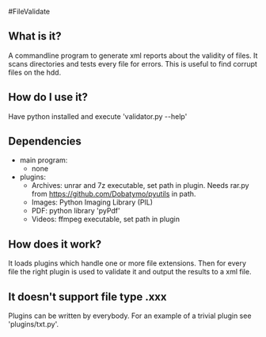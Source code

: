 #FileValidate

## What is it?

A commandline program to generate xml reports about the validity of files. It scans directories and tests every file for errors. This is useful to find corrupt files on the hdd.

## How do I use it?

Have python installed and execute 'validator.py --help'

## Dependencies

* main program:
    * none
* plugins:
    * Archives: unrar and 7z executable, set path in plugin. Needs rar.py from https://github.com/Dobatymo/pyutils in path.
    * Images: Python Imaging Library (PIL)
    * PDF: python library 'pyPdf'
    * Videos: ffmpeg executable, set path in plugin

## How does it work?

It loads plugins which handle one or more file extensions. Then for every file the right plugin is used to validate it and output the results to a xml file.

## It doesn't support file type .xxx

Plugins can be written by everybody. For an example of a trivial plugin see 'plugins/txt.py'.
